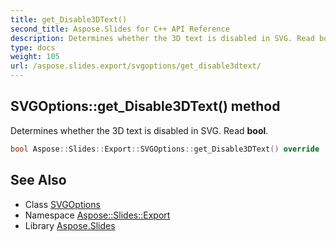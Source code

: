 ```yaml
---
title: get_Disable3DText()
second_title: Aspose.Slides for C++ API Reference
description: Determines whether the 3D text is disabled in SVG. Read bool.
type: docs
weight: 105
url: /aspose.slides.export/svgoptions/get_disable3dtext/
---
```

## SVGOptions::get_Disable3DText() method


Determines whether the 3D text is disabled in SVG. Read **bool**.

```cpp
bool Aspose::Slides::Export::SVGOptions::get_Disable3DText() override
```

## See Also

* Class [SVGOptions](../)
* Namespace [Aspose::Slides::Export](../../)
* Library [Aspose.Slides](../../../)